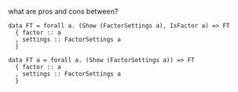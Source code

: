 what are pros and cons between?

```{.haskell}
data FT = forall a. (Show (FactorSettings a), IsFactor a) => FT
  { factor :: a
  , settings :: FactorSettings a
  }
```

```{.haskell}
data FT a = forall a. (Show (FactorSettings a)) => FT
  { factor :: a
  , settings :: FactorSettings a
  }
```
